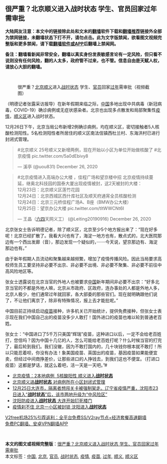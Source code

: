  <h2>很严重？北京顺义进入战时状态 学生、官员回家过年需审批</h2> <p class="notice"><b>大陆网友注意：本文中的链接除此处和文末的<a href="https://github.com/bannedbook/fanqiang" >翻墙</a>软件下载和<a href="https://github.com/killgcd/justmysocks/blob/master/README.md">翻墙推荐</a>链接外全部为禁网链接，未翻墙状态下打不开，请勿点击。此为文字版禁闻，欲看图文视频完整版和更多禁闻，请下载<a href="https://github.com/bannedbook/fanqiang">翻墙软件或APP</a>后翻墙上禁闻网。</p><p>备注：翻墙看新闻非常安全，翻墙以真实身份发表敏感言论有一定风险，但只看不说则没有任何风险，翻的人太多，政府管不过来，也不管。信息自由是天赋人权，请放心大胆的翻墙。</b></p>  <div class="entry"> <br /> <figure><figcaption class="wp-caption-text">很严重？<a href="https://www.bannedbook.org/bnews/tag/%e5%8c%97%e4%ba%ac/" class="st_tag internal_tag" rel="tag" title="标签 北京 下的日志">北京</a><a href="https://www.bannedbook.org/bnews/tag/%e9%a1%ba%e4%b9%89/" class="st_tag internal_tag" rel="tag" title="标签 顺义 下的日志">顺义</a>进入<a href="https://www.bannedbook.org/bnews/tag/%E6%88%98%E6%97%B6%E7%8A%B6%E6%80%81/" class="st_tag internal_tag" rel="tag" title="标签 战时状态 下的日志">战时状态</a>  学生、<a href="https://www.bannedbook.org/bnews/tag/%E5%AE%98%E5%91%98/" class="st_tag internal_tag" rel="tag" title="标签 官员 下的日志">官员</a>回家<a href="https://www.bannedbook.org/bnews/tag/%E8%BF%87%E5%B9%B4/" class="st_tag internal_tag" rel="tag" title="标签 过年 下的日志">过年</a>需审批（视频截图）</figcaption></figure> <p>（明德记者张露采访报导）在新年假期来临之际，<span class='wp_keywordlink_affiliate'><a href="https://www.bannedbook.org/" title="中国" target="_blank">中国</a></span>多地出现中共病毒（新冠病毒，COVID-19）确诊病例或无症状感染者。北京也出现多点散发和局部聚集性<a href="https://www.bannedbook.org/bnews/tag/%E7%96%AB%E6%83%85/" class="st_tag internal_tag" rel="tag" title="标签 疫情 下的日志">疫情</a>，<a href="https://www.bannedbook.org/bnews/tag/%E9%A1%BA%E4%B9%89%E5%8C%BA/" class="st_tag internal_tag" rel="tag" title="标签 顺义区 下的日志">顺义区</a>进入战时状态。</p> <p>12月26日下午，北京当局公布新增2例确诊病例，均在顺义区，密切接触者5人核酸检测阳性。5名检测阳性者所居住的顺义区南法信镇西杜兰村、东海洪村已进行封闭式管理。</p> <blockquote class="twitter-tweet" data-width="550" data-dnt="true"> <p>#北京顺义 25号顺义又新增两例，现在开始以小区为单位开始做核酸了 #北京疫情 pic.twitter.com/5a0dEbivy8</p> <p>&mdash; 溪亭 (@uou831) December 26, 2020</p>  </blockquote> <blockquote class="twitter-tweet" data-width="550" data-dnt="true"> <p>#北京疫情进入高端办公大楼 ，佳程广场和望京楼中招  北京疫情持续蔓延，继奥北科技园的国泰大厦出现疫情被封，这2天被封的大楼：<br />12月23日：北京顺义区莲竹花园<br />12月24日：北京西城区西什库社区及顺天府通宵全员核酸检测<br />12月24日：北京三元桥佳程广场A、B座（BMW办公大楼）<br />12月25日：望京办公大楼 pic.twitter.com/tltWWCNt6I</p> <p>&mdash; 王晶（<span class='wp_keywordlink'><a href="https://www.bannedbook.org/forum2/topic2509.html" title="《中国六四真相》" target="_blank">六四</a></span>天网义工） (@Leiting20190916) December 26, 2020</p> </blockquote> <p>北京张女士告诉明德记者，除了顺义区，北京至少5个地方报出来了：“现在好多呢！北京已经扩散了。我看大兴也有了，海淀一地方也有，散点式的，北大医院那边有一个西出发廊（音），那边发现一个疑似的，·······今天说，望京那边有、海淀那边也有。”</p> <p>由于新年假期人员流动和聚集越来越频繁，增加了疫情传播风险。因此当局要求高校师生员工要坚持非必要不出京、非必要不出境、非必要不聚集、非必要不前往中高风险地区等。</p>  <p>张女士透露说在北京当官的外地人也被要求<a href="https://www.bannedbook.org/bnews/tag/%E4%B8%AD%E5%9B%BD/" class="st_tag internal_tag" rel="tag" title="标签 中国 下的日志">中国</a>新年期间非必要不出京：“好多北京当官的不都是外地人嘛，北京从市政府、区政府，连办事处的人都是外地人多，北京人极少，他们通常过年就回家，各大部委的那些官们。现在就明确跟他们说了，不让他们离京了，除非有特殊情况，报上去才能批呢。”</p> <p>中国目前正持续启动<a href="https://www.bannedbook.org/bnews/tag/%e7%96%ab%e8%8b%97/" class="st_tag internal_tag" rel="tag" title="标签 疫苗 下的日志">疫苗</a>接种，许多机关已开始统计，提供免费接种，但张女士表示现在我们中国自己出的疫苗没多少人敢打！国外进口的疫苗也难以轮到普通老百姓。</p> <p>张女士：“中国进口了5千万只美国“辉瑞”疫苗，这种进口以后，一定不会给老百姓打，您信吗？因为中国十几亿的人，怎么可能给老百姓打呢？什么时候当官的打完了，最后轮到我们。我们没辙，因为不敢打国内的，几十块钱你根本就不敢打！所以只能忍着呗，你没有办法！象美国疫苗、英国出的疫苗，基因疫苗如果能便宜卖，但经过中间商挣差价，让那些进口的人挣钱去，到我们这也不便宜。（打进口疫苗）这都是梦话，就这么着吧，活一天是一天吧。”#</p> <ul class='op-related-articles' title='相关阅读'> <li><a href='https://www.bannedbook.org/bnews/headline/20201226/1455546.html' target='_blank'>北京疫情：2本地病例  5核酸阳性 顺义进入<b>战时状态</b></a></li> <li><a href='https://www.bannedbook.org/bnews/baitai/20201226/1455517.html' target='_blank'>北京顺义进<b>战时状态</b> 对病例所在小区封闭式管理</a></li> <li><a href='https://www.bannedbook.org/bnews/bannedvideo/20201226/1455247.html' target='_blank'>12月25日大连市，隔离者想闯关卡被强制架走。辽宁省疫情严重，沈阳市23日进入“<b>战时状态</b>”后，该市两地升级为“中风险区”</a></li> <li><a href='https://www.bannedbook.org/bnews/cbnews/20201225/1454623.html' target='_blank'>沈阳防疫进入<b>战时状态</b> 大连开始钉死楼门</a></li> <li><a href='https://www.bannedbook.org/bnews/comments/20201224/1454017.html' target='_blank'>疫情刹不住 北京一小区被封锁 沈阳进入<b>战时状态</b></a></li> </ul> <p class="texttj"> <a href="https://www.bannedbook.org/forum23/topic22702.html" target="_blank">V2free机场25%引荐返利：全平台免费SS/V2ray节点+经济套餐高速翻墙</a><br/> <a href="https://github.com/bannedbook/fanqiang/wiki/%E7%A6%81%E9%97%BB%E7%BD%91%E5%AE%89%E5%8D%93%E7%BF%BB%E5%A2%99%E6%96%B0%E9%97%BBAPP" target="_blank">免费PC翻墙、安卓VPN翻墙APP</a></p><p>&nbsp;</p> <a name='sharetosocial'></a>       <div><b>本文的图文或视频完整版</b>：<a href='https://www.bannedbook.org/bnews/comments/20201227/1455561.html'>很严重？北京顺义进入战时状态 学生、官员回家过年需审批</a></div>  </div><!--END ENTRY--> <div class="postfooter"> <div>本文标签：<a href="https://www.bannedbook.org/bnews/tag/%E4%B8%AD%E5%9B%BD/" rel="tag">中国</a>, <a href="https://www.bannedbook.org/bnews/tag/%e5%8c%97%e4%ba%ac/" rel="tag">北京</a>, <a href="https://www.bannedbook.org/bnews/tag/%E5%AE%98%E5%91%98/" rel="tag">官员</a>, <a href="https://www.bannedbook.org/bnews/tag/%E6%88%98%E6%97%B6%E7%8A%B6%E6%80%81/" rel="tag">战时状态</a>, <a href="https://www.bannedbook.org/bnews/tag/%E7%96%AB%E6%83%85/" rel="tag">疫情</a>, <a href="https://www.bannedbook.org/bnews/tag/%e7%96%ab%e8%8b%97/" rel="tag">疫苗</a>, <a href="https://www.bannedbook.org/bnews/tag/%E8%BF%87%E5%B9%B4/" rel="tag">过年</a>, <a href="https://www.bannedbook.org/bnews/tag/%e9%a1%ba%e4%b9%89/" rel="tag">顺义</a>, <a href="https://www.bannedbook.org/bnews/tag/%E9%A1%BA%E4%B9%89%E5%8C%BA/" rel="tag">顺义区</a></div>  </div><!--END POSTFOOTER--> 